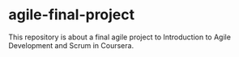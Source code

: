 # agile-final-project
This repository is about a final agile project to Introduction to Agile Development and Scrum in Coursera.
